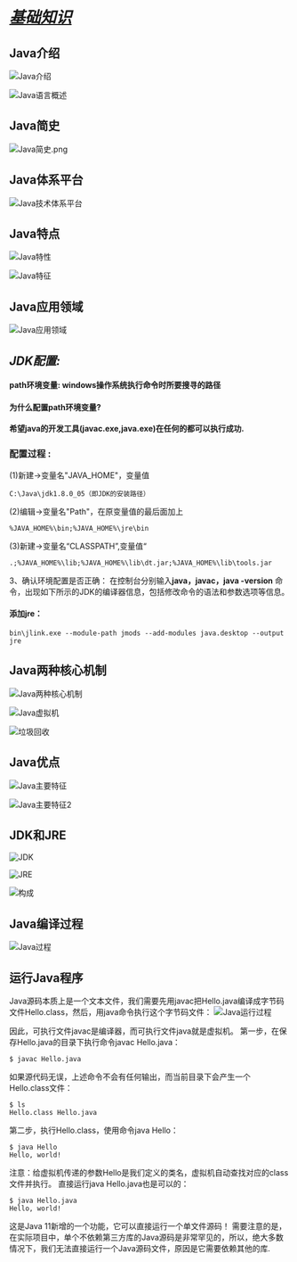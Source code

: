 # *<u>**基础知识**</u>*

## Java介绍

![Java介绍](img/Java介绍.png)

![Java语言概述](img/Java语言概述.png)

## Java简史

![Java简史.png](img/Java简史.png)

## Java体系平台

![Java技术体系平台](img/Java技术体系平台.png)

## Java特点

![Java特性](img/Java特性.png)

![Java特征](img/Java特征.png)

## Java应用领域

![Java应用领域](img/Java应用领域.png)

## ***JDK配置:***

#### path环境变量: windows操作系统执行命令时所要搜寻的路径

#### 为什么配置path环境变量?

​	**希望java的开发工具(javac.exe,java.exe)在任何的都可以执行成功.**

### 配置过程 :

(1)新建->变量名"JAVA_HOME"，变量值

```
C:\Java\jdk1.8.0_05（即JDK的安装路径）
```

(2)编辑->变量名"Path"，在原变量值的最后面加上

```
%JAVA_HOME%\bin;%JAVA_HOME%\jre\bin
```

(3)新建->变量名“CLASSPATH”,变量值“

```
.;%JAVA_HOME%\lib;%JAVA_HOME%\lib\dt.jar;%JAVA_HOME%\lib\tools.jar
```

3、确认环境配置是否正确：
在控制台分别输入**java，javac，java -version** 命令，出现如下所示的JDK的编译器信息，包括修改命令的语法和参数选项等信息。

#### 添加jre：

```
bin\jlink.exe --module-path jmods --add-modules java.desktop --output jre
```

## Java两种核心机制

![Java两种核心机制](img/Java两种核心机制.png)

![Java虚拟机](img/Java虚拟机.png)



![垃圾回收](img/垃圾回收.png)

## Java优点

![Java主要特征](img/Java主要特征.png)

![Java主要特征2](img/Java主要特征2.png)

## JDK和JRE

![JDK](img/JDK.png)

![JRE](img/JRE.png)

![构成](img/构成.png)

## Java编译过程

![Java过程](img/Java过程.png)

## 运行Java程序

Java源码本质上是一个文本文件，我们需要先用javac把Hello.java编译成字节码文件Hello.class，然后，用java命令执行这个字节码文件：
![Java运行过程](img/Java运行过程.png)

因此，可执行文件javac是编译器，而可执行文件java就是虚拟机。
第一步，在保存Hello.java的目录下执行命令javac Hello.java：

```
$ javac Hello.java
```

如果源代码无误，上述命令不会有任何输出，而当前目录下会产生一个Hello.class文件：

```
$ ls
Hello.class	Hello.java
```

第二步，执行Hello.class，使用命令java Hello：

```
$ java Hello
Hello, world!
```

注意：给虚拟机传递的参数Hello是我们定义的类名，虚拟机自动查找对应的class文件并执行。
直接运行java Hello.java也是可以的：

```
$ java Hello.java
Hello, world!
```

这是Java 11新增的一个功能，它可以直接运行一个单文件源码！
需要注意的是，在实际项目中，单个不依赖第三方库的Java源码是非常罕见的，所以，绝大多数情况下，我们无法直接运行一个Java源码文件，原因是它需要依赖其他的库.

